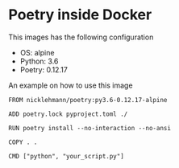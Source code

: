 Poetry inside Docker
====================

This images has the following configuration

- OS: alpine
- Python: 3.6
- Poetry: 0.12.17

An example on how to use this image

```
FROM nicklehmann/poetry:py3.6-0.12.17-alpine

ADD poetry.lock pyproject.toml ./

RUN poetry install --no-interaction --no-ansi

COPY . .

CMD ["python", "your_script.py"]
```
